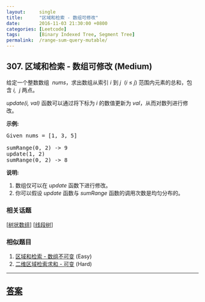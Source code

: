```yaml
---
layout:     single
title:      "区域和检索 - 数组可修改"
date:       2016-11-03 21:30:00 +0800
categories: [Leetcode]
tags:       [Binary Indexed Tree, Segment Tree]
permalink:  /range-sum-query-mutable/
---
```


## 307. 区域和检索 - 数组可修改 (Medium)

<p>给定一个整数数组 &nbsp;<em>nums</em>，求出数组从索引&nbsp;<em>i&nbsp;</em>到&nbsp;<em>j&nbsp;&nbsp;</em>(<em>i</em>&nbsp;&le;&nbsp;<em>j</em>) 范围内元素的总和，包含&nbsp;<em>i,&nbsp; j&nbsp;</em>两点。</p>

<p><em>update(i, val)</em> 函数可以通过将下标为&nbsp;<em>i&nbsp;</em>的数值更新为&nbsp;<em>val</em>，从而对数列进行修改。</p>

<p><strong>示例:</strong></p>

<pre>Given nums = [1, 3, 5]

sumRange(0, 2) -&gt; 9
update(1, 2)
sumRange(0, 2) -&gt; 8
</pre>

<p><strong>说明:</strong></p>

<ol>
	<li>数组仅可以在&nbsp;<em>update&nbsp;</em>函数下进行修改。</li>
	<li>你可以假设 <em>update</em> 函数与 <em>sumRange</em> 函数的调用次数是均匀分布的。</li>
</ol>

### 相关话题
  [[树状数组](https://github.com/openset/leetcode/tree/master/tag/binary-indexed-tree/README.md)]
  [[线段树](https://github.com/openset/leetcode/tree/master/tag/segment-tree/README.md)]

### 相似题目
  1. [区域和检索 - 数组不可变](/range-sum-query-immutable) (Easy)
  1. [二维区域检索求和 - 可变](/range-sum-query-2d-mutable) (Hard)

---

## [答案](https://github.com/openset/leetcode/tree/master/problems/range-sum-query-mutable)
